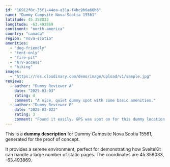 ```yaml
---
id: "16912f8c-35f1-44ea-a31a-f4bc9b6a66b6"
name: "Dummy Campsite Nova Scotia 15561"
latitude: 45.358033
longitude: -63.493869
continent: "north-america"
country: "canada"
region: "nova-scotia"
amenities:
  - "dog-friendly"
  - "tent-only"
  - "fire-pit"
  - "ATV-access"
  - "hiking"
images:
  - "https://res.cloudinary.com/demo/image/upload/v1/sample.jpg"
reviews:
  - author: "Dummy Reviewer A"
    date: "2025-03-03"
    rating: 4
    comment: "A nice, quiet dummy spot with some basic amenities."
  - author: "Dummy Reviewer B"
    date: "2025-03-022"
    rating: 3
    comment: "Found it easily. GPS was spot on for this dummy location."
---
```


This is a **dummy description** for Dummy Campsite Nova Scotia 15561, generated for the proof of concept.

It provides a serene environment, perfect for demonstrating how SvelteKit can handle a large number of static pages. The coordinates are 45.358033, -63.493869.
